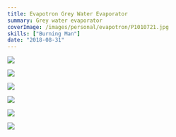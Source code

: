 ```yaml
---
title: Evapotron Grey Water Evaporator
summary: Grey water evaporator
coverImage: /images/personal/evapotron/P1010721.jpg
skills: ["Burning Man"]
date: "2018-08-31"
---
```


![](/images/personal/evapotron/P1010722.jpg)

![](/images/personal/evapotron/P1140936.jpg)

![](/images/personal/evapotron/P1140938.jpg)

![](/images/personal/evapotron/P1140954.jpg)

![](/images/personal/evapotron/P1140941.jpg)

![](/images/personal/evapotron/P1140942.jpg)

